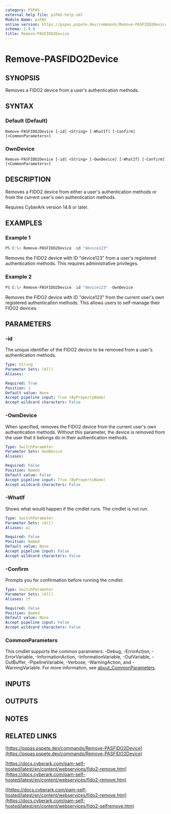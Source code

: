 ```yaml
---
category: PSPAS
external help file: psPAS-help.xml
Module Name: psPAS
online version: https://pspas.pspete.dev/commands/Remove-PASFIDO2Device
schema: 2.0.0
title: Remove-PASFIDO2Device
---
```


# Remove-PASFIDO2Device

## SYNOPSIS
Removes a FIDO2 device from a user's authentication methods.

## SYNTAX

### Default (Default)
```
Remove-PASFIDO2Device [-id] <String> [-WhatIf] [-Confirm] [<CommonParameters>]
```

### OwnDevice
```
Remove-PASFIDO2Device [-id] <String> [-OwnDevice] [-WhatIf] [-Confirm] [<CommonParameters>]
```

## DESCRIPTION
Removes a FIDO2 device from either a user's authentication methods or from the current user's own authentication methods.

Requires CyberArk version 14.6 or later.

## EXAMPLES

### Example 1
```powershell
PS C:\> Remove-PASFIDO2Device -id "device123"
```

Removes the FIDO2 device with ID "device123" from a user's registered authentication methods.
This requires administrative privileges.

### Example 2
```powershell
PS C:\> Remove-PASFIDO2Device -id "device123" -OwnDevice
```

Removes the FIDO2 device with ID "device123" from the current user's own registered
authentication methods. This allows users to self-manage their FIDO2 devices.

## PARAMETERS

### -id
The unique identifier of the FIDO2 device to be removed from a user's authentication methods.

```yaml
Type: String
Parameter Sets: (All)
Aliases:

Required: True
Position: 1
Default value: None
Accept pipeline input: True (ByPropertyName)
Accept wildcard characters: False
```

### -OwnDevice
When specified, removes the FIDO2 device from the current user's own authentication methods.
Without this parameter, the device is removed from the user that it belongs do in their authentication methods.

```yaml
Type: SwitchParameter
Parameter Sets: OwnDevice
Aliases:

Required: False
Position: Named
Default value: False
Accept pipeline input: True (ByPropertyName)
Accept wildcard characters: False
```

### -WhatIf
Shows what would happen if the cmdlet runs.
The cmdlet is not run.

```yaml
Type: SwitchParameter
Parameter Sets: (All)
Aliases: wi

Required: False
Position: Named
Default value: None
Accept pipeline input: False
Accept wildcard characters: False
```

### -Confirm
Prompts you for confirmation before running the cmdlet.

```yaml
Type: SwitchParameter
Parameter Sets: (All)
Aliases: cf

Required: False
Position: Named
Default value: None
Accept pipeline input: False
Accept wildcard characters: False
```

### CommonParameters
This cmdlet supports the common parameters: -Debug, -ErrorAction, -ErrorVariable, -InformationAction, -InformationVariable, -OutVariable, -OutBuffer, -PipelineVariable, -Verbose, -WarningAction, and -WarningVariable. For more information, see [about_CommonParameters](http://go.microsoft.com/fwlink/?LinkID=113216).

## INPUTS

## OUTPUTS

## NOTES

## RELATED LINKS

[https://pspas.pspete.dev/commands/Remove-PASFIDO2Device](https://pspas.pspete.dev/commands/Remove-PASFIDO2Device)

[https://docs.cyberark.com/pam-self-hosted/latest/en/content/webservices/fido2-remove.htm](https://docs.cyberark.com/pam-self-hosted/latest/en/content/webservices/fido2-remove.htm)

[\[https://docs.cyberark.com/pam-self-hosted/latest/en/content/webservices/fido2-remove.htm](https://docs.cyberark.com/pam-self-hosted/latest/en/content/webservices/fido2-selfremove.htm)